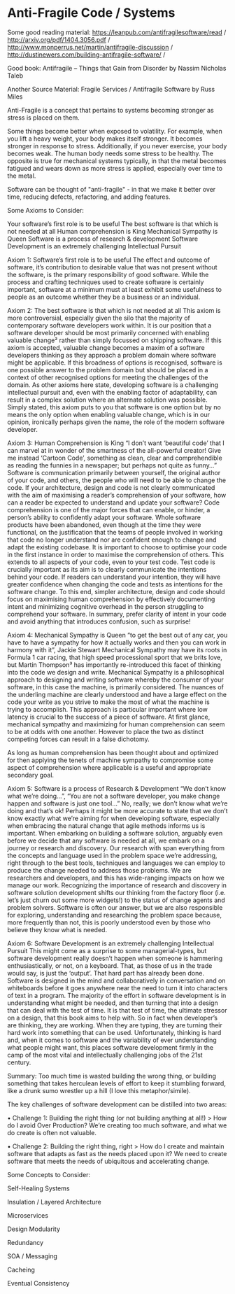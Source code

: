 # Anti-Fragile Code / Systems

Some good reading material: https://leanpub.com/antifragilesoftware/read / http://arxiv.org/pdf/1404.3056.pdf / http://www.monperrus.net/martin/antifragile-discussion / http://dustinewers.com/building-antifragile-software/ / 

Good book: Antifragile – Things that Gain from Disorder by Nassim Nicholas Taleb

Another Source Material: Fragile Services / Antifragile Software by Russ Miles

 

Anti-Fragile is a concept that pertains to systems becoming stronger as stress is placed on them.

Some things become better when exposed to volatility. For example, when you lift a heavy weight, your body makes itself stronger. It becomes stronger in response to stress. Additionally, if you never exercise, your body becomes weak. The human body needs some stress to be healthy. The opposite is true for mechanical systems typically, in that the metal becomes fatigued and wears down as more stress is applied, especially over time to the metal.

Software can be thought of "anti-fragile" - in that we make it better over time, reducing defects, refactoring, and adding features.

 

Some Axioms to Consider:

Your software’s first role is to be useful
The best software is that which is not needed at all
Human comprehension is King
Mechanical Sympathy is Queen
Software is a process of research & development
Software Development is an extremely challenging Intellectual Pursuit
 

Axiom 1: Software’s first role is to be useful The effect and outcome of software, it’s contribution to desirable value that was not present without the software, is the primary responsibility of good software. While the process and crafting techniques used to create software is certainly important, software at a minimum must at least exhibit some usefulness to people as an outcome whether they be a business or an individual.

Axiom 2: The best software is that which is not needed at all This axiom is more controversial, especially given the silo that the majority of contemporary software developers work within. It is our position that a software developer should be most primarily concerned with enabling valuable change² rather than simply focussed on shipping software. If this axiom is accepted, valuable change becomes a maxim of a software developers thinking as they approach a problem domain where software might be applicable. If this broadness of options is recognised, software is one possible answer to the problem domain but should be placed in a context of other recognised options for meeting the challenges of the domain. As other axioms here state, developing software is a challenging intellectual pursuit and, even with the enabling factor of adaptability, can result in a complex solution where an alternate solution was possible. Simply stated, this axiom puts to you that software is one option but by no means the only option when enabling valuable change, which is in our opinion, ironically perhaps given the name, the role of the modern software developer.

Axiom 3: Human Comprehension is King “I don’t want ‘beautiful code’ that I can marvel at in wonder of the smartness of the all-powerful creator! Give me instead ‘Cartoon Code’, something as clean, clear and comprehendible as reading the funnies in a newspaper; but perhaps not quite as funny…” Software is communication primarily between yourself, the original author of your code, and others, the people who will need to be able to change the code. If your architecture, design and code is not clearly communicated with the aim of maximising a reader’s comprehension of your software, how can a reader be expected to understand and update your software? Code comprehension is one of the major forces that can enable, or hinder, a person’s ability to confidently adapt your software. Whole software products have been abandoned, even though at the time they were functional, on the justification that the teams of people involved in working that code no longer understand nor are confident enough to change and adapt the existing codebase. It is important to choose to optimise your code in the first instance in order to maximise the comprehension of others. This extends to all aspects of your code, even to your test code. Test code is crucially important as its aim is to clearly communicate the intentions behind your code. If readers can understand your intention, they will have greater confidence when changing the code and tests as intentions for the software change. To this end, simpler architecture, design and code should focus on maximising human comprehension by effectively documenting intent and minimizing cognitive overhead in the person struggling to comprehend your software. In summary, prefer clarity of intent in your code and avoid anything that introduces confusion, such as surprise!

Axiom 4: Mechanical Sympathy is Queen “to get the best out of any car, you have to have a sympathy for how it actually works and then you can work in harmony with it”, Jackie Stewart Mechanical Sympathy may have its roots in Formula 1 car racing, that high speed processional sport that we brits love, but Martin Thompson³ has importantly re-introduced this facet of thinking into the code we design and write. Mechanical Sympathy is a philosophical approach to designing and writing software whereby the consumer of your software, in this case the machine, is primarily considered. The nuances of the underling machine are clearly understood and have a large effect on the code your write as you strive to make the most of what the machine is trying to accomplish. This approach is particular important where low latency is crucial to the success of a piece of software. At first glance, mechanical sympathy and maximizing for human comprehension can seem to be at odds with one another. However to place the two as distinct competing forces can result in a false dichotomy.

As long as human comprehension has been thought about and optimized for then applying the tenets of machine sympathy to compromise some aspect of comprehension where applicable is a useful and appropriate secondary goal.

Axiom 5: Software is a process of Research & Development “We don’t know what we’re doing…”, “You are not a software developer, you make change happen and software is just one tool…” No, really; we don’t know what we’re doing and that’s ok! Perhaps it might be more accurate to state that we don’t know exactly what we’re aiming for when developing software, especially when embracing the natural change that agile methods informs us is important. When embarking on building a software solution, arguably even before we decide that any software is needed at all, we embark on a journey or research and discovery. Our research with span everything from the concepts and language used in the problem space we’re addressing, right through to the best tools, techniques and languages we can employ to produce the change needed to address those problems. We are researchers and developers, and this has wide-ranging impacts on how we manage our work. Recognizing the importance of research and discovery in software solution development shifts our thinking from the factory floor (i.e. let’s just churn out some more widgets!) to the status of change agents and problem solvers. Software is often our answer, but we are also responsible for exploring, understanding and researching the problem space because, more frequently than not, this is poorly understood even by those who believe they know what is needed.

Axiom 6: Software Development is an extremely challenging Intellectual Pursuit This might come as a surprise to some managerial-types, but software development really doesn’t happen when someone is hammering enthusiastically, or not, on a keyboard. That, as those of us in the trade would say, is just the ‘output’. That hard part has already been done. Software is designed in the mind and collaboratively in conversation and on whiteboards before it goes anywhere near the need to turn it into characters of text in a program. The majority of the effort in software development is in understanding what might be needed, and then turning that into a design that can deal with the test of time. It is that test of time, the ultimate stressor on a design, that this book aims to help with. So in fact when developer’s are thinking, they are working. When they are typing, they are turning their hard work into something that can be used. Unfortunately, thinking is hard and, when it comes to software and the variability of ever understanding what people might want, this places software development firmly in the camp of the most vital and intellectually challenging jobs of the 21st century.

 

Summary: Too much time is wasted building the wrong thing, or building something that takes herculean levels of effort to keep it stumbling forward, like a drunk sumo wrestler up a hill (I love this metaphor/simile).

The key challenges of software development can be distilled into two areas:

• Challenge 1: Building the right thing (or not building anything at all!)   >  How do I avoid Over Production? We’re creating too much software, and what we do create is often not valuable.

• Challenge 2: Building the right thing, right   >  How do I create and maintain software that adapts as fast as the needs placed upon it? We need to create software that meets the needs of ubiquitous and accelerating change.

 

 

Some Concepts to Consider:

Self-Healing Systems

Insulation / Layered Architecture

Microservices

Design Modularity

Redundancy

SOA / Messaging

Cacheing

Eventual Consistency
